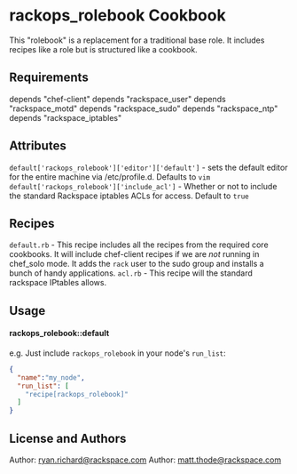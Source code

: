 rackops_rolebook Cookbook
=========================
This "rolebook" is a replacement for a traditional base role. It includes recipes like a role but is structured like a cookbook.

Requirements
------------
depends "chef-client"
depends "rackspace_user"
depends "rackspace_motd"
depends "rackspace_sudo"
depends "rackspace_ntp"
depends "rackspace_iptables"

Attributes
-----------
`default['rackops_rolebook']['editor']['default']` - sets the default editor for the entire machine via /etc/profile.d. Defaults to `vim`
`default['rackops_rolebook']['include_acl']` - Whether or not to include the standard Rackspace iptables ACLs for access. Default to `true`

Recipes
-------
`default.rb` - This recipe includes all the recipes from the required core cookbooks. It will include chef-client recipes if we are *not* running in chef_solo mode. It adds the `rack` user to the sudo group and installs a bunch of handy applications.
`acl.rb` - This recipe will the standard rackspace IPtables allows.

Usage
-----
#### rackops_rolebook::default
e.g.
Just include `rackops_rolebook` in your node's `run_list`:

```json
{
  "name":"my_node",
  "run_list": [
    "recipe[rackops_rolebook]"
  ]
}
```

License and Authors
-------------------
Author: ryan.richard@rackspace.com
Author: matt.thode@rackspace.com
